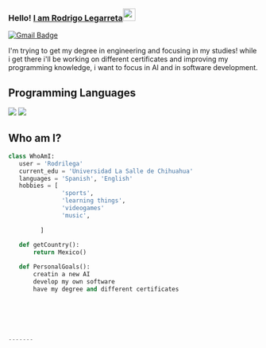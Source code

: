 ### Hello! [I am Rodrigo Legarreta](https://www.youtube.com/channel/UCietjxpksncMdOUkycv5nqA)<img src="https://media.giphy.com/media/hvRJCLFzcasrR4ia7z/giphy.gif" width="25px">

[![Gmail Badge](https://img.shields.io/badge/-rodrigols1011@gmail.com-c14438?style=flat-square&logo=Gmail&logoColor=white&link=mailto:asterp04@gmail.com)](mailto:asterp04@gmail.com) 

I'm trying to get my degree in engineering and focusing in my studies! while i get there i'll be working on different certificates and improving my programming knowledge, i want to focus in AI and in software development.

## Programming Languages
 <img src = 'https://img.shields.io/badge/python-3670A0?style=for-the-badge&logo=python&logoColor=ffdd54'/>
 <img src = 'https://img.shields.io/badge/html5-%23E34F26.svg?style=for-the-badge&logo=html5&logoColor=white'/>
 
 ## Who am I?
 ```python
 class WhoAmI:
 	user = 'Rodrilega'
	current_edu = 'Universidad La Salle de Chihuahua'
	languages = 'Spanish', 'English'
	hobbies = [
				'sports',
				'learning things',
				'videogames'
				'music',
        			
	  	  ]
	
	def getCountry():
		return Mexico()

	def PersonalGoals():
		creatin a new AI
		develop my own software
		have my degree and different certificates

	

		
	
 
 -------


